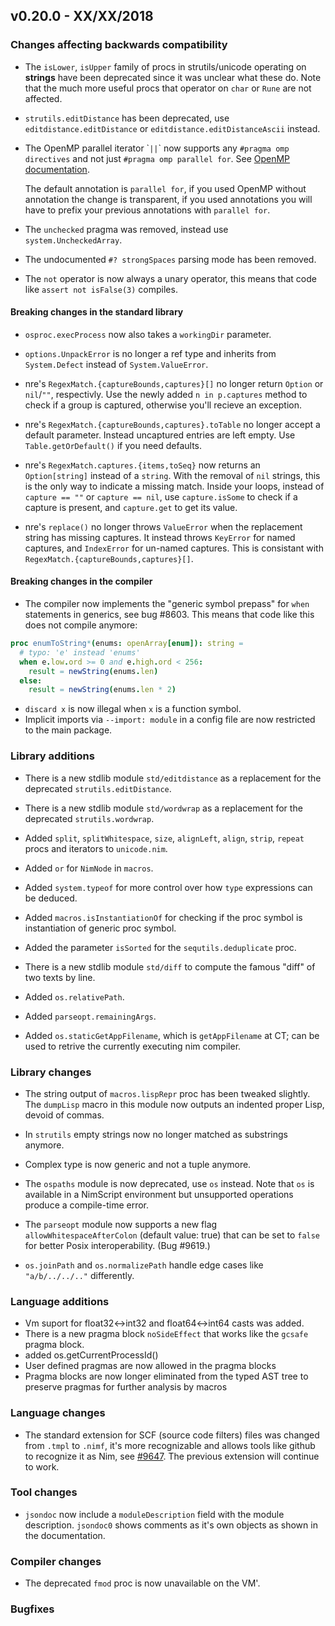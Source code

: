 ## v0.20.0 - XX/XX/2018

### Changes affecting backwards compatibility

- The ``isLower``, ``isUpper`` family of procs in strutils/unicode
  operating on **strings** have been
  deprecated since it was unclear what these do. Note that the much more
  useful procs that operator on ``char`` or ``Rune`` are not affected.

- `strutils.editDistance` has been deprecated,
  use `editdistance.editDistance` or `editdistance.editDistanceAscii`
  instead.

- The OpenMP parallel iterator \``||`\` now supports any `#pragma omp directives`
  and not just `#pragma omp parallel for`. See
  [OpenMP documentation](https://www.openmp.org/wp-content/uploads/OpenMP-4.5-1115-CPP-web.pdf).

  The default annotation is `parallel for`, if you used OpenMP without annotation
  the change is transparent, if you used annotations you will have to prefix
  your previous annotations with `parallel for`.

- The `unchecked` pragma was removed, instead use `system.UncheckedArray`.
- The undocumented ``#? strongSpaces`` parsing mode has been removed.
- The `not` operator is now always a unary operator, this means that code like
  ``assert not isFalse(3)`` compiles.


#### Breaking changes in the standard library

- `osproc.execProcess` now also takes a `workingDir` parameter.

- `options.UnpackError` is no longer a ref type and inherits from `System.Defect` instead of `System.ValueError`.

- nre's `RegexMatch.{captureBounds,captures}[]`  no longer return `Option` or
  `nil`/`""`, respectivly. Use the newly added `n in p.captures` method to
  check if a group is captured, otherwise you'll recieve an exception.

- nre's `RegexMatch.{captureBounds,captures}.toTable` no longer accept a
  default parameter. Instead uncaptured entries are left empty. Use
  `Table.getOrDefault()` if you need defaults.

- nre's `RegexMatch.captures.{items,toSeq}` now returns an `Option[string]`
  instead of a `string`. With the removal of `nil` strings, this is the only
  way to indicate a missing match. Inside your loops, instead of `capture ==
  ""` or `capture == nil`, use `capture.isSome` to check if a capture is
  present, and `capture.get` to get its value.

- nre's `replace()` no longer throws `ValueError` when the replacement string
  has missing captures. It instead throws `KeyError` for named captures, and
  `IndexError` for un-named captures. This is consistant with
  `RegexMatch.{captureBounds,captures}[]`.

#### Breaking changes in the compiler

- The compiler now implements the "generic symbol prepass" for `when` statements
  in generics, see bug #8603. This means that code like this does not compile
  anymore:

```nim
proc enumToString*(enums: openArray[enum]): string =
  # typo: 'e' instead 'enums'
  when e.low.ord >= 0 and e.high.ord < 256:
    result = newString(enums.len)
  else:
    result = newString(enums.len * 2)
```

- ``discard x`` is now illegal when `x` is a function symbol.
- Implicit imports via ``--import: module`` in a config file are now restricted
  to the main package.


### Library additions

- There is a new stdlib module `std/editdistance` as a replacement for the
  deprecated `strutils.editDistance`.

- There is a new stdlib module `std/wordwrap` as a replacement for the
  deprecated `strutils.wordwrap`.

- Added `split`, `splitWhitespace`, `size`, `alignLeft`, `align`,
  `strip`, `repeat` procs and iterators to `unicode.nim`.

- Added `or` for `NimNode` in `macros`.

- Added `system.typeof` for more control over how `type` expressions
  can be deduced.

- Added `macros.isInstantiationOf` for checking if the proc symbol
  is instantiation of generic proc symbol.

- Added the parameter ``isSorted`` for the ``sequtils.deduplicate`` proc.
- There is a new stdlib module `std/diff` to compute the famous "diff"
  of two texts by line.

- Added `os.relativePath`.
- Added `parseopt.remainingArgs`.
- Added `os.staticGetAppFilename`, which is `getAppFilename` at CT;
  can be used to retrive the currently executing nim compiler.


### Library changes

- The string output of `macros.lispRepr` proc has been tweaked
  slightly. The `dumpLisp` macro in this module now outputs an
  indented proper Lisp, devoid of commas.

- In `strutils` empty strings now no longer matched as substrings
  anymore.

- Complex type is now generic and not a tuple anymore.

- The `ospaths` module is now deprecated, use `os` instead. Note that
  `os` is available in a NimScript environment but unsupported
  operations produce a compile-time error.

- The `parseopt` module now supports a new flag `allowWhitespaceAfterColon`
  (default value: true) that can be set to `false` for better Posix
  interoperability. (Bug #9619.)

- `os.joinPath` and `os.normalizePath` handle edge cases like ``"a/b/../../.."``
  differently.


### Language additions

- Vm suport for float32<->int32 and float64<->int64 casts was added.
- There is a new pragma block `noSideEffect` that works like
  the `gcsafe` pragma block.
- added os.getCurrentProcessId()
- User defined pragmas are now allowed in the pragma blocks
- Pragma blocks are now longer eliminated from the typed AST tree to preserve
  pragmas for further analysis by macros

### Language changes

- The standard extension for SCF (source code filters) files was changed from
  ``.tmpl`` to ``.nimf``,
  it's more recognizable and allows tools like github to recognize it as Nim,
  see [#9647](https://github.com/nim-lang/Nim/issues/9647).
  The previous extension will continue to work.

### Tool changes
- `jsondoc` now include a `moduleDescription` field with the module
  description. `jsondoc0` shows comments as it's own objects as shown in the
  documentation.

### Compiler changes
- The deprecated `fmod` proc is now unavailable on the VM'.

### Bugfixes
